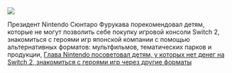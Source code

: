 <!--2025-07-07 11:30:29-->
<div class="yb">
  <div class="rss habr"><img src="https://habrastorage.org/getpro/habr/upload_files/53a/2c1/ce7/53a2c1ce78a73a03996a5bf1b5577d49.jpg" /><p>Президент Nintendo Сюнтаро Фурукава порекомендовал детям, которые не&nbsp;могут позволить себе покупку игровой консоли Switch 2, знакомиться с&nbsp;героями игр японской компании с&nbsp;помощью альтернативных форматов: мультфильмов, тематических парков и продукции, <a... <p class="titl"><a href="https://habr.com/ru/news/925624/?utm_source=habrahabr&utm_medium=rss&utm_campaign=925624">Глава Nintendo посоветовал детям, у которых нет денег на Switch 2, знакомиться с героями игр через другие форматы</a></p></div>
</div>
